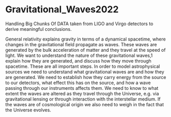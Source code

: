 # Gravitational_Waves2022
Handling Big Chunks Of DATA taken from LIGO and Virgo detectors to derive meaningful conclusions.   




General relativity explains gravity in terms of a dynamical spacetime, where changes in the gravitational field propagate as waves. These waves are generated by the bulk acceleration of matter and they travel at the speed of light. We want to understand the nature of these gravitational waves,1 explain how they are generated, and discuss how they move through spacetime. These are all important steps.
In order to model astrophysical sources we need to understand what gravitational waves are and how they are generated. We need to establish how they carry energy from the source to our detectors, what effect this has on the source, and how a wave passing through our instruments affects them. We need to know to what extent the waves are altered as they travel through the Universe, e.g. via gravitational lensing or through interaction with the interstellar medium. If the waves are of cosmological origin we also need to weigh in the fact that the Universe evolves.
